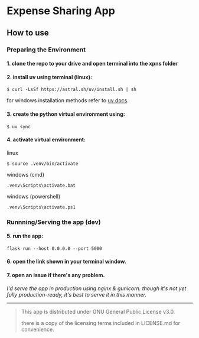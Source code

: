 # Expense Sharing App

## How to use

### Preparing the Environment

#### 1. clone the repo to your drive and open terminal into the xpns folder 
   
#### 2. install uv using terminal (linux):
   
```
$ curl -LsSf https://astral.sh/uv/install.sh | sh
```

for windows installation methods refer to [uv docs](https://docs.astral.sh/uv/getting-started/installation/#installation-methods).

#### 3. create the python virtual environment using:
```
$ uv sync
```

#### 4. activate virtual environment:

linux
```
$ source .venv/bin/activate
```
windows (cmd)
```
.venv\Scripts\activate.bat
``` 
windows (powershell)
```
.venv\Scripts\activate.ps1
```

### Runnning/Serving the app (dev)

#### 5. run the app:
```
flask run --host 0.0.0.0 --port 5000
```

#### 6. open the link shown in your terminal window.


#### 7. open an issue if there's any problem.

*I'd serve the app in production using nginx & gunicorn. though it's not yet fully production-ready, it's best to serve it in this manner.*

---

> This app is distributed under GNU General Public License v3.0. 
>
> there is a copy of the licensing terms included in LICENSE.md for convenience. 
